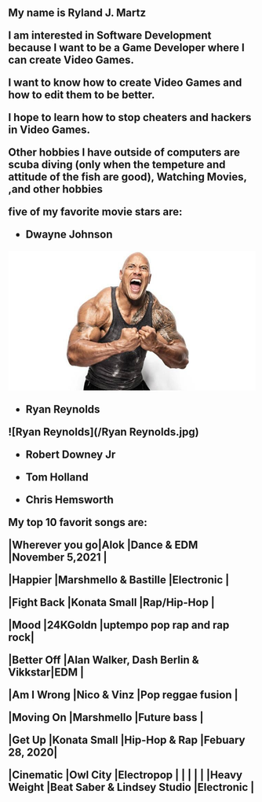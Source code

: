 <h2>
My name is Ryland J. Martz

I am interested in Software Development because I want to be a Game Developer
where I can create Video Games.

I want to know how to create Video Games and how to edit them to be
better.

I hope to learn how to stop cheaters and hackers
in Video Games.

Other hobbies I have outside of computers are scuba diving (only when the tempeture and attitude of the fish are good),
Watching Movies, ,and other hobbies

five of my favorite movie stars are: 

 * Dwayne Johnson


![The Rock](/the_rock.jpg)


 * Ryan Reynolds


![Ryan Reynolds](/Ryan Reynolds.jpg)


 * Robert Downey Jr



 * Tom Holland


 * Chris Hemsworth






My top 10 favorit songs are:

|Wherever you go|Alok                               |Dance & EDM                 |November 5,2021 |

|Happier        |Marshmello & Bastille              |Electronic                  |

|Fight Back     |Konata Small                       |Rap/Hip-Hop                 |

|Mood           |24KGoldn                           |uptempo pop rap and rap rock|

|Better Off     |Alan Walker, Dash Berlin & Vikkstar|EDM                         |

|Am I Wrong     |Nico & Vinz                        |Pop reggae fusion           |

|Moving On      |Marshmello                         |Future bass                 |

|Get Up         |Konata Small                       |Hip-Hop & Rap               |Febuary 28, 2020|

|Cinematic      |Owl City                           |Electropop                  |
|               |                                   |                            |
|Heavy Weight   |Beat Saber & Lindsey Studio        |Electronic                  |
